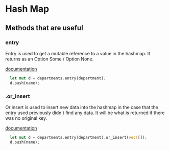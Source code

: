 # Hash Map

## Methods that are useful

### entry

Entry is used to get a mutable reference to a value in the hashmap. It returns as an Option Some / Option None.

[documentation](https://doc.rust-lang.org/std/collections/hash_map/struct.HashMap.html#method.entry)

```rust
  let mut d = departments.entry(department);
  d.push(name);
```

### .or_insert

Or insert is used to insert new data into the hashmap in the case that the entry used previously didn't find any data. It will be what is returned if there was no original key.

[documentation](https://doc.rust-lang.org/std/collections/hash_map/enum.Entry.html)

```rust
  let mut d = departments.entry(department).or_insert(vec![]);
  d.push(name);
```